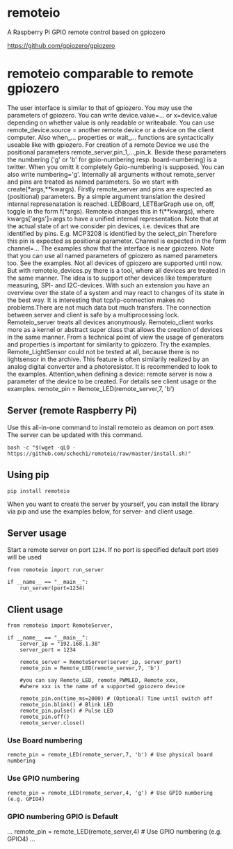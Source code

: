 # remoteio
A Raspberry Pi GPIO remote control based on gpiozero

https://github.com/gpiozero/gpiozero

# remoteio comparable to remote gpiozero
The user interface is similar to that of gpiozero. You may use the parameters of gpiozero.
You can write device.value=... or x=device.value depending on whether value is only readable or writeabale.
You can use remote_device.source = another remote device or a device on the client computer. Also when_... properties
or wait_... functions are syntactically useable like with gpiozero.
For creation of a remote Device we use the positional parameters remote_server,pin_1,...,pin_k. Beside these parameters the numbering ('g' or 'b' for gpio-numbering resp. board-numbering) is a twitter.
When you omitt it completely Gpio-numbering is supposed. You can also write numbering='g'. Internally all arguments without remote_server and pins are treated as named parameters. So we start with
create(*args,**kwargs). Firstly remote_server and pins are expected as (positional) parameters. By a simple argument translation the desired internal represenatation is reached.
LEDBoard, LETBarGraph use on, off, toggle in the form f(*args). Remoteio changes this in f(**kwargs), where kwargs['args']=args to have a unified internal representation. Note that at the actual state of art we consider pin devices, i.e. devices that are identified by pins. E.g. MCP3208 is identified by the select_pin Therefore this pin is expected as positional parameter. Channel is expected in the form channel=... The examples show that the interface is near gpiozero. Note that you can use all named parameters of gpiozero as named parameters too.
See the examples. Not all devices of gpiozero are supported until now. But with remoteio_devices.py there is a tool, where all devices are treated in the same manner. The idea is to support other devices like temperature measuring, SPI- and I2C-devices. With such an extension you have an overview over the state of a system and may react to changes of its state in the best way. It is interesting that tcp/ip-connection makes no problems.There are not much data but much transfers. The connection between server and client is safe by a multiprocessing lock. Remoteio_server treats all devices anonymously. Remoteio_client works more as a kernel or abstract super class that allows the creation of devices in the same manner. From a technical point of view the usage of generators and properties is important for similarity to gpiozero. Try the examples. Remote_LightSensor could not be tested at all, because there is no lightsensor in the archive. This feature is often similarily realized by an analog digital converter and a photoresistor. It is recommended to look to the examples.
Attention,when defining a device: remote server is now a parameter of the device to be created. For details see client usage or the examples.
    remote_pin = Remote_LED(remote_server,7, 'b')


## Server (remote Raspberry Pi)
Use this all-in-one command to install remoteio as deamon on port `8509`.
The server can be updated with this command.
```
bash -c "$(wget -qLO - https://github.com/schech1/remoteio/raw/master/install.sh)"

```

##  Using pip
```
pip install remoteio
```
When you want to create the server by yourself, you can install the library via
pip and use the examples below, for server- and client usage.



## Server usage
Start a remote server on port `1234`.
If no port is specified default port `8509` will be used

```
from remoteio import run_server

if __name__ == "__main__":
    run_server(port=1234)

```


## Client usage
```
from remoteio import RemoteServer,

if __name__ == "__main__":
    server_ip = "192.168.1.38"
    server_port = 1234

    remote_server = RemoteServer(server_ip, server_port)
    remote_pin = Remote_LED(remote_server,7, 'b')

    #you can say Remote_LED, remote_PWMLED, Remote_xxx,
    #where xxx is the name of a supported gpiozero device

    remote_pin.on(time_ms=2000) # (Optional) Time until switch off
    remote_pin.blink() # Blink LED
    remote_pin.pulse() # Pulse LED
    remote_pin.off()
    remote_server.close()
```

### Use Board numbering
```
remote_pin = remote_LED(remote_server,7, 'b') # Use physical board numbering
```
### Use GPIO numbering
```
remote_pin = remote_LED(remote_server,4, 'g') # Use GPIO numbering (e.g. GPIO4)
```
### GPIO numbering GPIO is Default
...
remote_pin = remote_LED(remote_server,4)  # Use GPIO numbering (e.g. GPIO4)
...

